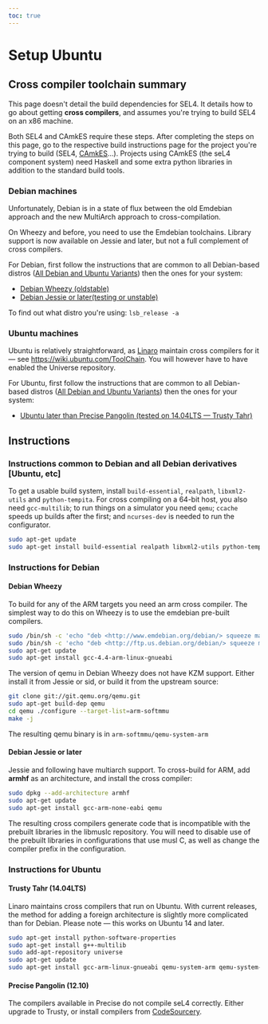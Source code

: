 ```yaml
---
toc: true
---
```

# Setup Ubuntu

## Cross compiler toolchain summary
 This page doesn't detail the
build dependencies for SEL4. It details how to go about getting **cross
compilers**, and assumes you're trying to build SEL4 on an x86 machine.

Both SEL4 and CAmkES require these steps. After completing the steps on
this page, go to the respective build instructions page for the project
you're trying to build (SEL4, [CAmkES](CAmkES)...). Projects using CAmkES
(the seL4 component system) need Haskell and some extra python libraries
in addition to the standard build tools.

### Debian machines
 Unfortunately, Debian is in a state of flux
between the old Emdebian approach and the new MultiArch approach to
cross-compilation.

On Wheezy and before, you need to use the Emdebian toolchains. Library
support is now available on Jessie and later, but not a full complement
of cross compilers.

For Debian, first follow the instructions that are common to all Debian-based distros ([All Debian and Ubuntu Variants](#instructions)) then the ones for your system:

- [Debian Wheezy (oldstable)](#debian-wheezy)
- [Debian Jessie or later(testing or unstable)](#debian-jessie-or-later)

To find out what distro you're using: `lsb_release -a`

### Ubuntu machines


Ubuntu is relatively straightforward, as
[Linaro](http://www.linaro.org/) maintain cross compilers for
it — see <https://wiki.ubuntu.com/ToolChain>. You will however have to
have enabled the Universe repository.

For Ubuntu, first follow the instructions that are common to all Debian-based distros ([All Debian and Ubuntu Variants](#instructions)) then the ones for your system:

- [Ubuntu later than Precise Pangolin (tested on 14.04LTS — Trusty Tahr)](#instructions-for-ubuntu)

## Instructions
### Instructions common to Debian and all Debian derivatives [Ubuntu, etc]

To get a usable build system, install `build-essential`, `realpath`,
`libxml2-utils` and `python-tempita`. For cross compiling on a
64-bit host, you also need `gcc-multilib`; to run things on a
simulator you need `qemu`; `ccache` speeds up builds after the first;
and `ncurses-dev` is needed to run the configurator.
~~~bash
sudo apt-get update
sudo apt-get install build-essential realpath libxml2-utils python-tempita gcc-multilib ccache ncurses-dev
~~~

### Instructions for Debian


#### Debian Wheezy

To build for any of the ARM targets you need an arm cross compiler. The
simplest way to do this on Wheezy is to use the emdebian pre-built
compilers.
~~~bash
sudo /bin/sh -c 'echo "deb <http://www.emdebian.org/debian/> squeeze main" > /etc/apt/sources.list.d/emdebian.list'
sudo /bin/sh -c 'echo "deb <http://ftp.us.debian.org/debian/> squeeze main" >> /etc/apt/sources.list.d/emdebian.list'
sudo apt-get update
sudo apt-get install gcc-4.4-arm-linux-gnueabi
~~~

The version of qemu in Debian Wheezy does not have KZM support.
Either install it from Jessie or sid, or build it from the upstream
source:
~~~bash
git clone git://git.qemu.org/qemu.git
sudo apt-get build-dep qemu
cd qemu ./configure --target-list=arm-softmmu
make -j
~~~
The resulting qemu binary is in `arm-softmmu/qemu-system-arm`

#### Debian Jessie or later

Jessie and following have multiarch support. To cross-build for ARM, add
**armhf** as an architecture, and install the cross compiler:
~~~bash
sudo dpkg --add-architecture armhf
sudo apt-get update
sudo apt-get install gcc-arm-none-eabi qemu
~~~
The resulting cross compilers generate code that is incompatible
with the prebuilt libraries in the libmuslc repository. You will need to
disable use of the prebuilt libraries in configurations that use musl C,
as well as change the compiler prefix in the configuration.


### Instructions for Ubuntu

#### Trusty Tahr (14.04LTS)
 Linaro maintains cross compilers that
run on Ubuntu. With current releases, the method for adding a foreign
architecture is slightly more complicated than for Debian. Please note —
this works on Ubuntu 14 and later.
~~~bash
sudo apt-get install python-software-properties 
sudo apt-get install g++-multilib
sudo add-apt-repository universe
sudo apt-get update
sudo apt-get install gcc-arm-linux-gnueabi qemu-system-arm qemu-system-x86 g++-arm-linux-gnueabi
~~~

#### Precise Pangolin (12.10)
 The compilers available in Precise do
not compile seL4 correctly. Either upgrade to Trusty, or install
compilers from
[CodeSourcery](https://www.mentor.com/embedded-software/codesourcery).
